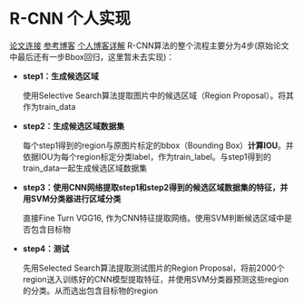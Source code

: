 # R-CNN 个人实现
[论文连接](https://arxiv.org/abs/1311.2524)
[参考博客](https://towardsdatascience.com/step-by-step-r-cnn-implementation-from-scratch-in-python-e97101ccde55)
[个人博客详解](http://1.116.141.209/index.php/archives/15/)
R-CNN算法的整个流程主要分为4步(原始论文中最后还有一步Bbox回归，这里暂未去实现)：
- **step1：生成候选区域**

  使用Selective Search算法提取图片中的候选区域（Region Proposal）。将其作为train_data

- **step2：生成候选区域数据集**

  每个step1得到的region与原图片标定的bbox（Bounding Box）**计算IOU**。并依据IOU为每个region标定分类label，作为train_label。与step1得到的train_data一起生成候选区域数据集

- **step3：使用CNN网络提取step1和step2得到的候选区域数据集的特征，并用SVM分类器进行区域分类**

  直接Fine Turn VGG16, 作为CNN特征提取网络。使用SVM判断候选区域中是否包含目标物

- **step4：测试**

  先用Selected Search算法提取测试图片的Region Proposal，将前2000个region送入训练好的CNN模型提取特征，并使用SVM分类器预测这些region的分类。从而选出包含目标物的region


